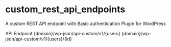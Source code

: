 # custom_rest_api_endpoints
A custom REST API endpoint with Basic authentication Plugin for WordPress 

API Endpoint
{domain}/wp-json/api-custom/v1/{users}
{domain}/wp-json/api-custom/v1/{users}/{id}
